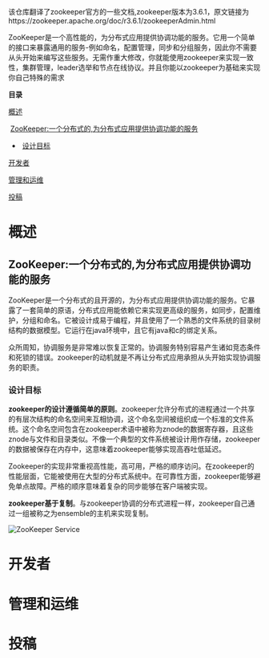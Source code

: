 该仓库翻译了zookeeper官方的一些文档,zookeeper版本为3.6.1，原文链接为https://zookeeper.apache.org/doc/r3.6.1/zookeeperAdmin.html

ZooKeeper是一个高性能的，为分布式应用提供协调功能的服务。它用一个简单的接口来暴露通用的服务-例如命名，配置管理，同步和分组服务，因此你不需要从头开始来编写这些服务。无需作重大修改，你就能使用zookeeper来实现一致性，集群管理，leader选举和节点在线协议。并且你能以zookeeper为基础来实现你自己特殊的需求

**目录**

[概述](#概述)

​	[ZooKeeper:一个分布式的,为分布式应用提供协调功能的服务](#ZooKeeper一个分布式的为分布式应用提供协调功能的服务)

- ​	[设计目标](#设计目标)

[开发者](#开发者)

[管理和运维](#管理和运维)

[投稿](#投稿)

# 概述

## ZooKeeper:一个分布式的,为分布式应用提供协调功能的服务

ZooKeeper是一个分布式的且开源的，为分布式应用提供协调功能的服务。它暴露了一套简单的原语，分布式应用能依赖它来实现更高级的服务，如同步，配置维护，分组和命名。它被设计成易于编程，并且使用了一个熟悉的文件系统的目录树结构的数据模型。它运行在java环境中，且它有java和c的绑定关系。

众所周知，协调服务是非常难以恢复正常的。协调服务特别容易产生诸如竞态条件和死锁的错误。zookeeper的动机就是不再让分布式应用承担从头开始实现协调服务的职责。

### 设计目标

**zookeeper的设计遵循简单的原则**。zookeeper允许分布式的进程通过一个共享的有层次结构的命名空间来互相协调，这个命名空间被组织成一个标准的文件系统。这个命名空间包含在zookeeper术语中被称为znode的数据寄存器，且这些znode与文件和目录类似。不像一个典型的文件系统被设计用作存储，zookeeper的数据被保存在内存中，这意味着zookeeper能够实现高吞吐低延迟。

Zookeeper的实现非常重视高性能，高可用，严格的顺序访问。在zookeeper的性能层面，它能被使用在大型的分布式系统中。在可靠性方面，zookeeper能够避免单点故障。严格的顺序意味着复杂的同步能够在客户端被实现。

**zookeeper基于复制**。与zookeeper协调的分布式进程一样，zookeeper自己通过一组被称之为ensemble的主机来实现复制。

![ZooKeeper Service](https://zookeeper.apache.org/doc/r3.6.1/images/zkservice.jpg)



# 开发者

# 管理和运维

# 投稿



